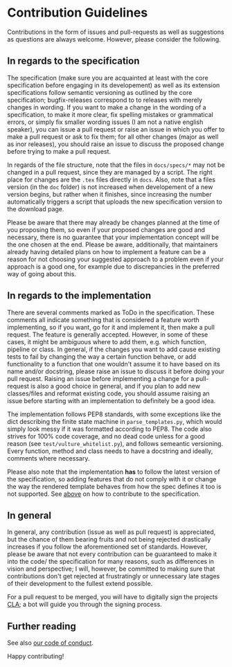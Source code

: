 # Contribution Guidelines

Contributions in the form of issues and pull-requests as well as suggestions as questions are always welcome.
However, please consider the following.

## In regards to the specification

The specification (make sure you are acquainted at least with the core specification before engaging in its developement) as well as its extension specifications follow semantic versioning as outlined by the core specification;
bugfix-releases correspond to to releases with merely changes in wording.
If you want to make a change in the wording of a specification, to make it more clear, fix spelling mistakes or grammatical errors, or simply fix smaller wording issues (I am not a native english speaker), you can issue a pull request or raise an issue in which you offer to make a pull request or ask to fix them;
for all other changes (major as well as inor releases), you should raise an issue to discuss the proposed change before trying to make a pull request.

In regards of the file structure, note that the files in `docs/specs/*` may not be changed in a pull request, since they are managed by a script.
The right place for changes are the `.tex` files directly in `docs`.
Also, note that a files version (in the `doc` folder) is not increased when developement of a new version begins, but rather when it finishes, since increasing the number automatically triggers a script that uploads the new specification version to the download page.

Please be aware that there may already be changes planned at the time of you proposing them, so even if your proposed changes are good and necessary, there is no guarantee that your implementation concept will be the one chosen at the end.
Please be aware, additionally, that maintainers already having detailed plans on how to implement a feature can be a reason for not choosing your suggested approach to a problem even if your approach is a good one, for example due to discrepancies in the preferred way of going about this.

## In regards to the implementation

There are several comments marked as ToDo in the specification.
These comments all indicate something that is considered a feature worth implementing, so if you want, go for it and implement it, then make a pull request.
The feature is generally accepted.
However, in some of these cases, it might be ambiguous where to add them, e.g. which function, pipeline or class.
In general, if the changes you want to add cause existing tests to fail by changing the way a certain function behave, or add functionality to a function that one wouldn't assume it to have based on its name and/or docstring, please raise an issue to discuss it before doing your pull request.
Raising an issue before implementing a change for a pull-request is also a good choice in general, and if you plan to add new classes/files and reformat existing code, you should assume raising an issue before starting with an implementation to definitely be a good idea.

The implementation follows PEP8 standards, with some exceptions like the dict describing the finite state machine in `parse_templates.py`, which would simply look messy if it was formatted according to PEP8.
The code also strives for 100% code coverage, and no dead code unless for a good reason (see `test/vulture_whitelist.py`), and follows semeantic versioning.
Every function, method and class needs to have a docstring and ideally, comments where necessary.

Please also note that the implementation **has** to follow the latest version of the specification, so adding features that do not comply with it or change the way the rendered template behaves from how the spec defines it too is not supported.
See [above](#in-regards-to-the-specification) on how to contribute to the specification.

## In general

In general, any contribution (issue as well as pull request) is appreciated, but the chance of them bearing fruits and not being rejected drastically increases if you follow the aforementioned set of standards.
However, please be aware that not every contribution can be guaranteed to make it into the code/ the specification for many reasons, such as differences in vision and perspective;
I will, however, be committed to making sure that contributions don't get rejected at frustratingly or unnecessary late stages of their development to the fullest extend possible.

For a pull request to be merged, you will have to digitally sign the projects [CLA](docs/CLA.md); a bot will guide you through the signing process.

## Further reading

See also [our code of conduct](CODE_OF_CONDUCT.md).

Happy contributing!
